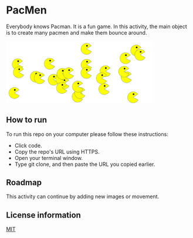 # PacMen

Everybody knows Pacman. It is a fun game. In this activity, the main object is to create many pacmen and make them bounce around.

<img src= "pacmen.png" width= '400'/>


## How to run
To run this repo on your computer please follow these instructions:
  * Click code.
  * Copy the repo's URL using HTTPS.
  * Open your terminal window.
  * Type git clone, and then paste the URL you copied earlier.


## Roadmap
This activity can continue by adding new images or movement. 

## License information
<a href = "LICENSE">MIT<a>
